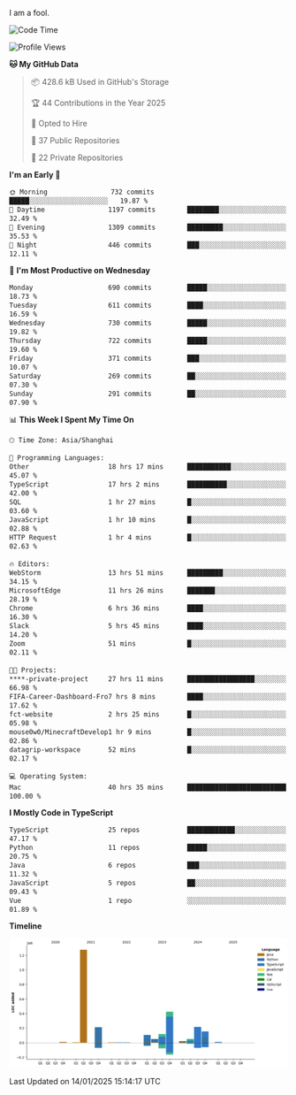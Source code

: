 I am a fool.

<!--START_SECTION:waka-->
![Code Time](http://img.shields.io/badge/Code%20Time-2%2C431%20hrs%2042%20mins-blue)

![Profile Views](http://img.shields.io/badge/Profile%20Views-0-blue)

**🐱 My GitHub Data** 

> 📦 428.6 kB Used in GitHub's Storage 
 > 
> 🏆 44 Contributions in the Year 2025
 > 
> 💼 Opted to Hire
 > 
> 📜 37 Public Repositories 
 > 
> 🔑 22 Private Repositories 
 > 
**I'm an Early 🐤** 

```text
🌞 Morning                732 commits         █████░░░░░░░░░░░░░░░░░░░░   19.87 % 
🌆 Daytime                1197 commits        ████████░░░░░░░░░░░░░░░░░   32.49 % 
🌃 Evening                1309 commits        █████████░░░░░░░░░░░░░░░░   35.53 % 
🌙 Night                  446 commits         ███░░░░░░░░░░░░░░░░░░░░░░   12.11 % 
```
📅 **I'm Most Productive on Wednesday** 

```text
Monday                   690 commits         █████░░░░░░░░░░░░░░░░░░░░   18.73 % 
Tuesday                  611 commits         ████░░░░░░░░░░░░░░░░░░░░░   16.59 % 
Wednesday                730 commits         █████░░░░░░░░░░░░░░░░░░░░   19.82 % 
Thursday                 722 commits         █████░░░░░░░░░░░░░░░░░░░░   19.60 % 
Friday                   371 commits         ███░░░░░░░░░░░░░░░░░░░░░░   10.07 % 
Saturday                 269 commits         ██░░░░░░░░░░░░░░░░░░░░░░░   07.30 % 
Sunday                   291 commits         ██░░░░░░░░░░░░░░░░░░░░░░░   07.90 % 
```


📊 **This Week I Spent My Time On** 

```text
🕑︎ Time Zone: Asia/Shanghai

💬 Programming Languages: 
Other                    18 hrs 17 mins      ███████████░░░░░░░░░░░░░░   45.07 % 
TypeScript               17 hrs 2 mins       ██████████░░░░░░░░░░░░░░░   42.00 % 
SQL                      1 hr 27 mins        █░░░░░░░░░░░░░░░░░░░░░░░░   03.60 % 
JavaScript               1 hr 10 mins        █░░░░░░░░░░░░░░░░░░░░░░░░   02.88 % 
HTTP Request             1 hr 4 mins         █░░░░░░░░░░░░░░░░░░░░░░░░   02.63 % 

🔥 Editors: 
WebStorm                 13 hrs 51 mins      █████████░░░░░░░░░░░░░░░░   34.15 % 
MicrosoftEdge            11 hrs 26 mins      ███████░░░░░░░░░░░░░░░░░░   28.19 % 
Chrome                   6 hrs 36 mins       ████░░░░░░░░░░░░░░░░░░░░░   16.30 % 
Slack                    5 hrs 45 mins       ████░░░░░░░░░░░░░░░░░░░░░   14.20 % 
Zoom                     51 mins             █░░░░░░░░░░░░░░░░░░░░░░░░   02.11 % 

🐱‍💻 Projects: 
****-private-project     27 hrs 11 mins      █████████████████░░░░░░░░   66.98 % 
FIFA-Career-Dashboard-Fro7 hrs 8 mins        ████░░░░░░░░░░░░░░░░░░░░░   17.62 % 
fct-website              2 hrs 25 mins       █░░░░░░░░░░░░░░░░░░░░░░░░   05.98 % 
mouse0w0/MinecraftDevelop1 hr 9 mins         █░░░░░░░░░░░░░░░░░░░░░░░░   02.86 % 
datagrip-workspace       52 mins             █░░░░░░░░░░░░░░░░░░░░░░░░   02.17 % 

💻 Operating System: 
Mac                      40 hrs 35 mins      █████████████████████████   100.00 % 
```

**I Mostly Code in TypeScript** 

```text
TypeScript               25 repos            ████████████░░░░░░░░░░░░░   47.17 % 
Python                   11 repos            █████░░░░░░░░░░░░░░░░░░░░   20.75 % 
Java                     6 repos             ███░░░░░░░░░░░░░░░░░░░░░░   11.32 % 
JavaScript               5 repos             ██░░░░░░░░░░░░░░░░░░░░░░░   09.43 % 
Vue                      1 repo              ░░░░░░░░░░░░░░░░░░░░░░░░░   01.89 % 
```



**Timeline**

![Lines of Code chart](https://raw.githubusercontent.com/VeejaLiu/VeejaLiu/master/assets/bar_graph.png)


 Last Updated on 14/01/2025 15:14:17 UTC
<!--END_SECTION:waka-->
